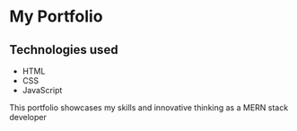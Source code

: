<h1>My Portfolio</h1>
<h2>Technologies used</h2>
<ul>
  <li>HTML</li>
  <li>CSS</li>
  <li>JavaScript</li>
</ul>
<p>This portfolio showcases my skills and innovative thinking as a MERN stack developer</p>
